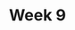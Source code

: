 ---
title: Week 9
weekNumber: 9
days:
- date: 2024-09-26
  events:
    ? '**Lecture 9**{: .label .label-lecture } [Biopython Intro & Seq Object](lecture/lec09)'
    : ''
- date: 2024-09-28
  events:
    ? '**Lab 9**{: .label .label-lab } [Getting Started with Biopython Sequences](lab/lab09)'
    ? '**Homework 9**{: .label .label-hw } [Biopython Seq Objects](hw/hw09) (due Oct 5)'
    : ''

---
